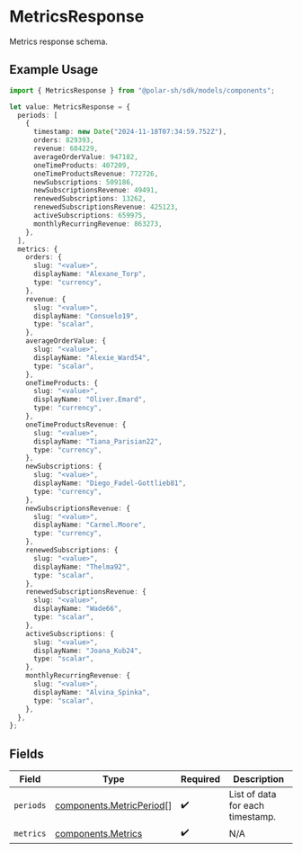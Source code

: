 # MetricsResponse

Metrics response schema.

## Example Usage

```typescript
import { MetricsResponse } from "@polar-sh/sdk/models/components";

let value: MetricsResponse = {
  periods: [
    {
      timestamp: new Date("2024-11-18T07:34:59.752Z"),
      orders: 829393,
      revenue: 684229,
      averageOrderValue: 947182,
      oneTimeProducts: 407209,
      oneTimeProductsRevenue: 772726,
      newSubscriptions: 509186,
      newSubscriptionsRevenue: 49491,
      renewedSubscriptions: 13262,
      renewedSubscriptionsRevenue: 425123,
      activeSubscriptions: 659975,
      monthlyRecurringRevenue: 863273,
    },
  ],
  metrics: {
    orders: {
      slug: "<value>",
      displayName: "Alexane_Torp",
      type: "currency",
    },
    revenue: {
      slug: "<value>",
      displayName: "Consuelo19",
      type: "scalar",
    },
    averageOrderValue: {
      slug: "<value>",
      displayName: "Alexie_Ward54",
      type: "scalar",
    },
    oneTimeProducts: {
      slug: "<value>",
      displayName: "Oliver.Emard",
      type: "currency",
    },
    oneTimeProductsRevenue: {
      slug: "<value>",
      displayName: "Tiana_Parisian22",
      type: "currency",
    },
    newSubscriptions: {
      slug: "<value>",
      displayName: "Diego_Fadel-Gottlieb81",
      type: "currency",
    },
    newSubscriptionsRevenue: {
      slug: "<value>",
      displayName: "Carmel.Moore",
      type: "currency",
    },
    renewedSubscriptions: {
      slug: "<value>",
      displayName: "Thelma92",
      type: "scalar",
    },
    renewedSubscriptionsRevenue: {
      slug: "<value>",
      displayName: "Wade66",
      type: "scalar",
    },
    activeSubscriptions: {
      slug: "<value>",
      displayName: "Joana_Kub24",
      type: "scalar",
    },
    monthlyRecurringRevenue: {
      slug: "<value>",
      displayName: "Alvina_Spinka",
      type: "scalar",
    },
  },
};
```

## Fields

| Field                                                                | Type                                                                 | Required                                                             | Description                                                          |
| -------------------------------------------------------------------- | -------------------------------------------------------------------- | -------------------------------------------------------------------- | -------------------------------------------------------------------- |
| `periods`                                                            | [components.MetricPeriod](../../models/components/metricperiod.md)[] | :heavy_check_mark:                                                   | List of data for each timestamp.                                     |
| `metrics`                                                            | [components.Metrics](../../models/components/metrics.md)             | :heavy_check_mark:                                                   | N/A                                                                  |